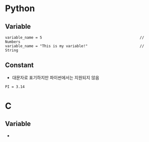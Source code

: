 # Python

## Variable
```
variable_name = 5                                             // Numbers
variable_name = "This is my variable!"                        // String
```

## Constant
  - 대문자로 표기하지만 파이썬에서는 지원되지 않음 
```
PI = 3.14
```


# C

## Variable
  - 
